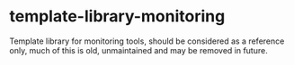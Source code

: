 template-library-monitoring
===========================

Template library for monitoring tools, should be considered as a reference only, much of this is old, unmaintained and may be removed in future.
